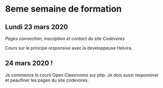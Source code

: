 # 8eme semaine de formation

## Lundi 23 mars 2020

_Pages connection, inscription et contact du site Codevores_

Cours sur le principe _responsive_ avec la developpeuse Helvira.


## 24 mars 2020 !

Je commence le cours Open Classrooms sur php.
Je dois aussi responsiver et peaufiner les pages du site codevores.

